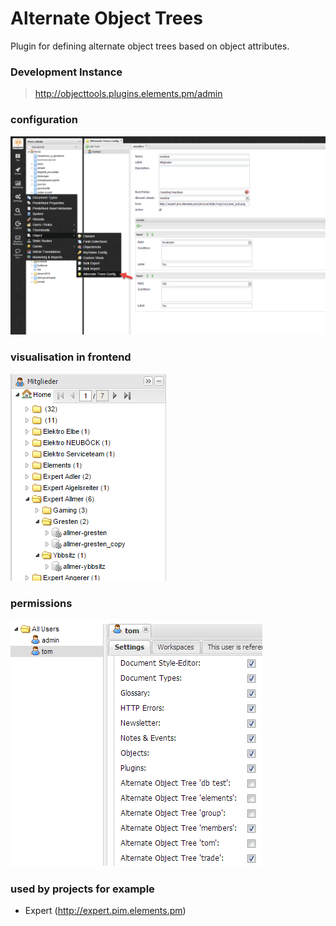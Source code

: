 # Alternate Object Trees
Plugin for defining alternate object trees based on object attributes. 
 
 
### Development Instance
 > http://objecttools.plugins.elements.pm/admin
 
 
### configuration
![Config](readme/img/config.png)

 
### visualisation in frontend
![visualisation](readme/img/visualisation.png) 

  
### permissions
![permissions](readme/img/permissions.png)
 

### used by projects for example
- Expert (http://expert.pim.elements.pm)
